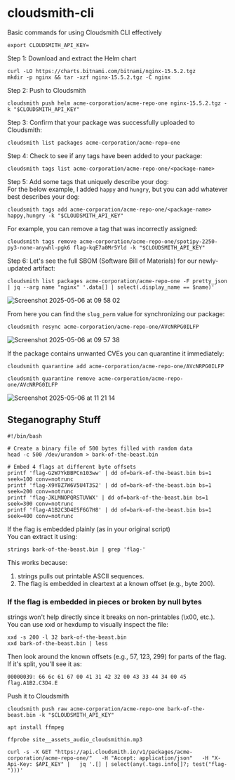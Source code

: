 # cloudsmith-cli
Basic commands for using Cloudsmith CLI effectively

```
export CLOUDSMITH_API_KEY=
```


Step 1: Download and extract the Helm chart
```
curl -LO https://charts.bitnami.com/bitnami/nginx-15.5.2.tgz
mkdir -p nginx && tar -xzf nginx-15.5.2.tgz -C nginx
```

Step 2: Push to Cloudsmith
```
cloudsmith push helm acme-corporation/acme-repo-one nginx-15.5.2.tgz -k "$CLOUDSMITH_API_KEY"
```

Step 3: Confirm that your package was successfully uploaded to Cloudsmith:
```
cloudsmith list packages acme-corporation/acme-repo-one
```

Step 4: Check to see if any tags have been added to your package:
```
cloudsmith tags list acme-corporation/acme-repo-one/<package-name>
```

Step 5: Add some tags that uniquely describe your dog: <br/>
For the below example, I added ```happy``` and ```hungry```, but you can add whatever best describes your dog:
```
cloudsmith tags add acme-corporation/acme-repo-one/<package-name> happy,hungry -k "$CLOUDSMITH_API_KEY"
```

For example, you can remove a tag that was incorrectly assigned:
```
cloudsmith tags remove acme-corporation/acme-repo-one/spotipy-2250-py3-none-anywhl-pgk6 flag-kqE7a0Mr5Yld -k "$CLOUDSMITH_API_KEY"
```

Step 6: Let's see the full SBOM (Software Bill of Materials) for our newly-updated artifact:
```
cloudsmith list packages acme-corporation/acme-repo-one -F pretty_json | jq --arg name "nginx" '.data[] | select(.display_name == $name)'
```

![Screenshot 2025-05-06 at 09 58 02](https://github.com/user-attachments/assets/4bffa8cb-426a-40e5-9081-da101d21c86d)


From here you can find the ```slug_perm``` value for synchronizing our package:
```
cloudsmith resync acme-corporation/acme-repo-one/AVcNRPG0ILFP
```

![Screenshot 2025-05-06 at 09 57 38](https://github.com/user-attachments/assets/79977e5b-3d65-49ce-9fcf-f52cb0d41c57)

If the package contains unwanted CVEs you can quarantine it immediately:
```
cloudsmith quarantine add acme-corporation/acme-repo-one/AVcNRPG0ILFP
```
```
cloudsmith quarantine remove acme-corporation/acme-repo-one/AVcNRPG0ILFP
```

![Screenshot 2025-05-06 at 11 21 14](https://github.com/user-attachments/assets/55e5afdc-18c5-473f-a31b-d8c5114f6282)


## Steganography Stuff

```
#!/bin/bash

# Create a binary file of 500 bytes filled with random data
head -c 500 /dev/urandom > bark-of-the-beast.bin

# Embed 4 flags at different byte offsets
printf 'flag-G2W7YkBBPCn103ww' | dd of=bark-of-the-beast.bin bs=1 seek=100 conv=notrunc
printf 'flag-X9Y8Z7W6V5U4T3S2' | dd of=bark-of-the-beast.bin bs=1 seek=200 conv=notrunc
printf 'flag-JKLMNOPQRSTUVWX' | dd of=bark-of-the-beast.bin bs=1 seek=300 conv=notrunc
printf 'flag-A1B2C3D4E5F6G7H8' | dd of=bark-of-the-beast.bin bs=1 seek=400 conv=notrunc
```

If the flag is embedded plainly (as in your original script)
<br/> You can extract it using:
```
strings bark-of-the-beast.bin | grep 'flag-'
```
This works because:
1. strings pulls out printable ASCII sequences.
2. The flag is embedded in cleartext at a known offset (e.g., byte 200).


### If the flag is embedded in pieces or broken by null bytes
strings won't help directly since it breaks on non-printables (\x00, etc.). <br/>
You can use xxd or hexdump to visually inspect the file:

```
xxd -s 200 -l 32 bark-of-the-beast.bin
xxd bark-of-the-beast.bin | less
```

Then look around the known offsets (e.g., 57, 123, 299) for parts of the flag. If it's split, you'll see it as:
```
00000039: 66 6c 61 67 00 41 31 42 32 00 43 33 44 34 00 45  flag.A1B2.C3D4.E
```

Push it to Cloudsmith
```
cloudsmith push raw acme-corporation/acme-repo-one bark-of-the-beast.bin -k "$CLOUDSMITH_API_KEY"
```

```
apt install ffmpeg
```

```
ffprobe site__assets_audio_cloudsmithin.mp3
```

```
curl -s -X GET "https://api.cloudsmith.io/v1/packages/acme-corporation/acme-repo-one/"   -H "Accept: application/json"   -H "X-Api-Key: $API_KEY" |   jq '.[] | select(any(.tags.info[]?; test("flag-")))'
```
